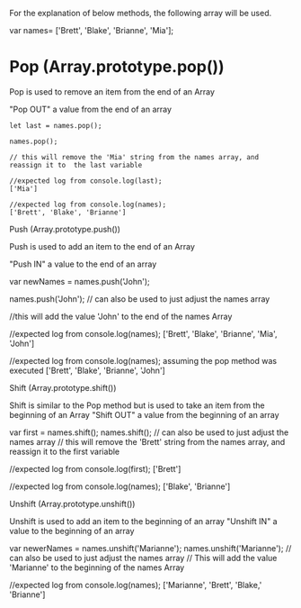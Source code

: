 For the explanation of below methods, the following array will be used.

var names= ['Brett', 'Blake', 'Brianne', 'Mia'];


# Pop (Array.prototype.pop())

  Pop is used to remove an item from the end of an Array
  
  "Pop OUT" a value from the end of an array

  ```
  let last = names.pop(); 
  
  names.pop();  
  
  // this will remove the 'Mia' string from the names array, and reassign it to  the last variable

  //expected log from console.log(last);
  ['Mia']

  //expected log from console.log(names);
  ['Brett', 'Blake', 'Brianne']
  ```
Push (Array.prototype.push())

  Push is used to add an item to the end of an Array
  
  "Push IN" a value to the end of an array

  var newNames = names.push('John');
  
  names.push('John');   // can also be used to just adjust the names array
  
  //this will add the value 'John' to the end of the names Array

  //expected log from console.log(names);
  ['Brett', 'Blake', 'Brianne', 'Mia', 'John']

  //expected log from console.log(names); assuming the pop method was executed
  ['Brett', 'Blake', 'Brianne', 'John']

Shift (Array.prototype.shift())

  Shift is similar to the Pop method but is used to take an item from the beginning of an Array
  "Shift OUT" a value from the beginning of an array

  var first = names.shift();
  names.shift();   // can also be used to just adjust the names array
  // this will remove the 'Brett' string from the names array, and reassign it to  the first variable

  //expected log from console.log(first);
  ['Brett']

  //expected log from console.log(names);
  ['Blake', 'Brianne']

Unshift (Array.prototype.unshift())

  Unshift is used to add an item to the beginning of an array
  "Unshift IN" a value to the beginning of an array

  var newerNames = names.unshift('Marianne');
  names.unshift('Marianne');   // can also be used to just adjust the names array
  // This will add the value 'Marianne' to the beginning of the names Array

  //expected log from console.log(names);
  ['Marianne', 'Brett', 'Blake,' 'Brianne']
